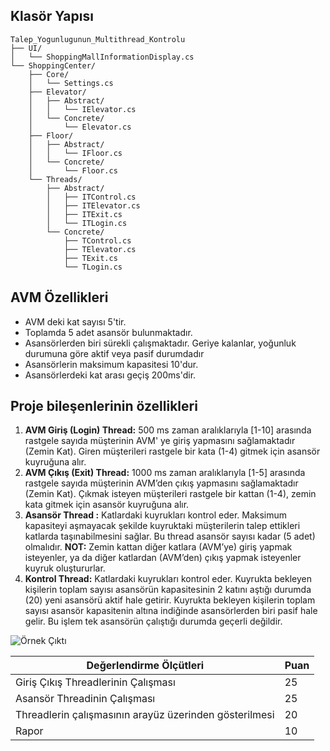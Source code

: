 
## Klasör Yapısı
```plaintext
Talep_Yogunlugunun_Multithread_Kontrolu
├── UI/
│   └── ShoppingMallInformationDisplay.cs
└── ShoppingCenter/
	├── Core/
	│	└── Settings.cs
	├── Elevator/
	│	├── Abstract/
	│	│	└── IElevator.cs
	│	└── Concrete/
	│		└── Elevator.cs
	├── Floor/
	│	├── Abstract/
	│	│	└── IFloor.cs
	│	└── Concrete/
	│		└── Floor.cs
	└── Threads/
		├── Abstract/
		│	├── ITControl.cs
		│	├── ITElevator.cs
		│	├── ITExit.cs
		│	└── ITLogin.cs
		└── Concrete/
			├── TControl.cs
			├── TElevator.cs
			├── TExit.cs
			└── TLogin.cs
```
## AVM Özellikleri

 - AVM deki kat sayısı 5'tir.
 - Toplamda 5 adet asansör bulunmaktadır.
 - Asansörlerden biri sürekli çalışmaktadır. Geriye kalanlar, yoğunluk durumuna göre aktif veya pasif durumdadır
 - Asansörlerin maksimum kapasitesi 10'dur.
 - Asansörlerdeki kat arası geçiş 200ms'dir.
## Proje bileşenlerinin özellikleri
1.	**AVM Giriş (Login) Thread:** 500 ms zaman aralıklarıyla [1-10] arasında rastgele sayıda müşterinin AVM' ye  giriş yapmasını sağlamaktadır (Zemin Kat). Giren müşterileri rastgele bir kata (1-4) gitmek için asansör kuyruğuna alır.
2.	**AVM Çıkış (Exit) Thread:** 1000 ms zaman aralıklarıyla [1-5] arasında rastgele sayıda müşterinin AVM’den çıkış yapmasını sağlamaktadır (Zemin Kat). Çıkmak isteyen müşterileri rastgele bir kattan (1-4), zemin kata gitmek için asansör kuyruğuna alır.
3.	**Asansör Thread :** Katlardaki kuyrukları kontrol eder. Maksimum kapasiteyi aşmayacak şekilde kuyruktaki müşterilerin talep ettikleri katlarda taşınabilmesini sağlar. Bu thread asansör sayısı kadar (5 adet) olmalıdır.
**NOT:** Zemin kattan diğer katlara (AVM’ye) giriş yapmak isteyenler, ya da diğer katlardan (AVM’den) çıkış yapmak isteyenler kuyruk oluştururlar.
4. **Kontrol Thread:** Katlardaki kuyrukları kontrol eder. Kuyrukta bekleyen kişilerin toplam sayısı asansörün kapasitesinin 2 katını aştığı durumda (20) yeni asansörü aktif hale getirir. Kuyrukta bekleyen kişilerin toplam sayısı asansör kapasitenin altına indiğinde asansörlerden biri pasif hale gelir. Bu işlem tek asansörün çalıştığı durumda geçerli değildir.

![Örnek Çıktı](https://github.com/nginY26/Talep_Yogunlugunun_Multithread_Kontrolu/blob/master/D%C3%B6k%C3%BCmanlar/OrnekCikti.png)

| Değerlendirme Ölçütleri | Puan |
| --| -- |
| Giriş Çıkış Threadlerinin Çalışması | 25 |
| Asansör Threadinin Çalışması | 25 |
| Threadlerin çalışmasının arayüz üzerinden gösterilmesi | 20 |
| Rapor | 10


